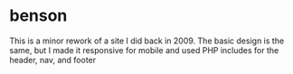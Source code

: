 # benson
This is a minor rework of a site I did back in 2009. The basic design is the same, but I made it responsive for mobile and used PHP includes for the header, nav, and footer
